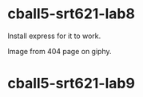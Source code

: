 # cball5-srt621-lab8

Install express for it to work.

Image from 404 page on giphy.
# cball5-srt621-lab9
